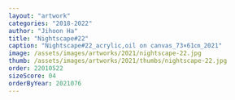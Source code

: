 ```yaml
---
layout: "artwork"
categories: "2018-2022"
author: "Jihoon Ha"
title: "Nightscape#22"
caption: "Nightscape#22_acrylic,oil on canvas_73×61㎝_2021"
image: /assets/images/artworks/2021/nightscape-22.jpg
thumb: /assets/images/artworks/2021/thumbs/nightscape-22.jpg
order: 22010522
sizeScore: 04
orderByYear: 2021076
---
```

